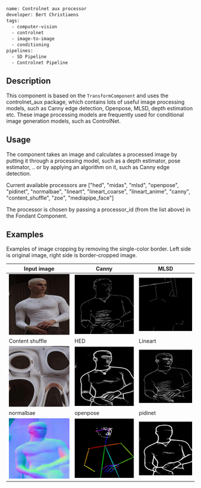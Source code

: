 ```
name: Controlnet aux processor
developer: Bert Christiaens
tags:
  - computer-vision
  - controlnet
  - image-to-image
  - conditioning
pipelines:
  - SD Pipeline
  - Controlnet Pipeline
```


## Description
This component is based on the `TransformComponent` and uses the controlnet_aux package, which contains lots of useful image processing models, such as Canny edge detection, Openpose, MLSD, depth estimation etc. These image processing models are frequently used for conditional image generation models, such as ControlNet.

## Usage
The component takes an image and calculates a processed image by putting it through a processing model, such as a depth estimator, pose estimator, .. or by applying an algorithm on it, such as Canny edge detection.

Current available processors are ["hed", "midas", "mlsd", "openpose", "pidinet", "normalbae", "lineart", "lineart_coarse", "lineart_anime", "canny", "content_shuffle", "zoe", "mediapipe_face"]

The processor is chosen by passing a processor_id (from the list above) in the Fondant Component.

## Examples
Examples of image cropping by removing the single-color border. Left side is original image, right side is border-cropped image.




| Input image                              | Canny                      | MLSD                      |
|------------------------------------------|----------------------------|---------------------------|
| ![input image](/docs/art/components/controlnet_aux/input.jpg) | ![output image](/docs/art/components/controlnet_aux/output_canny.jpg) | ![output image](/docs/art/components/controlnet_aux/output_mlsd.jpg) | 
| Content shuffle                              | HED                      | Lineart                      |
| ![input image](/docs/art/components/controlnet_aux/output_content_shuffle.jpg) | ![output image](/docs/art/components/controlnet_aux/output_hed.jpg) | ![output image](/docs/art/components/controlnet_aux/output_lineart.jpg) | 
| normalbae                              | openpose                      | pidinet                      |
| ![input image](/docs/art/components/controlnet_aux/output_normalbae.jpg) | ![output image](/docs/art/components/controlnet_aux/output_openpose.jpg) | ![output image](/docs/art/components/controlnet_aux/output_pidinet.jpg) | 
